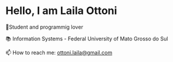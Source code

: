 # Hello, I am Laila Ottoni 

🚩Student and programmig lover

📚 Information Systems - Federal University of Mato Grosso do Sul

📫 How to reach me: ottoni.laila@gmail.com
